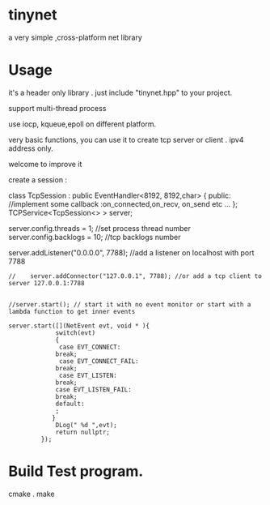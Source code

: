 # tinynet
a very simple ,cross-platform net library

# Usage
it's a header only library . just include "tinynet.hpp" to your project. 

support multi-thread process 

use iocp, kqueue,epoll on different platform. 

very basic functions, you can use it to create tcp server or client . ipv4 address only. 

welcome to improve it 

create a session :
 
  class TcpSession : public EventHandler<8192, 8192,char>
  {
  public: 
    //implement some callback :on_connected,on_recv, on_send etc
      ... 
  }; 
   TCPService<TcpSession<>  > server;
   
   server.config.threads  = 1;  //set process thread number 
   server.config.backlogs = 10; //tcp backlogs number
   
   server.addListener("0.0.0.0",  7788); //add a listener on localhost with port 7788 
   
    //    server.addConnector("127.0.0.1", 7788); //or add a tcp client to server 127.0.0.1:7788 
    
    
    //server.start(); // start it with no event monitor or start with a lambda function to get inner events
    
    server.start([](NetEvent evt, void * ){
                 switch(evt)
                 {
                  case EVT_CONNECT:
                 break;
                  case EVT_CONNECT_FAIL:
                 break;
                  case EVT_LISTEN:
                 break;
                 case EVT_LISTEN_FAIL:
                 break;
                 default:
                 ;
                }
                 DLog(" %d ",evt);
                 return nullptr;
             });



# Build Test program.

cmake . 
make 
